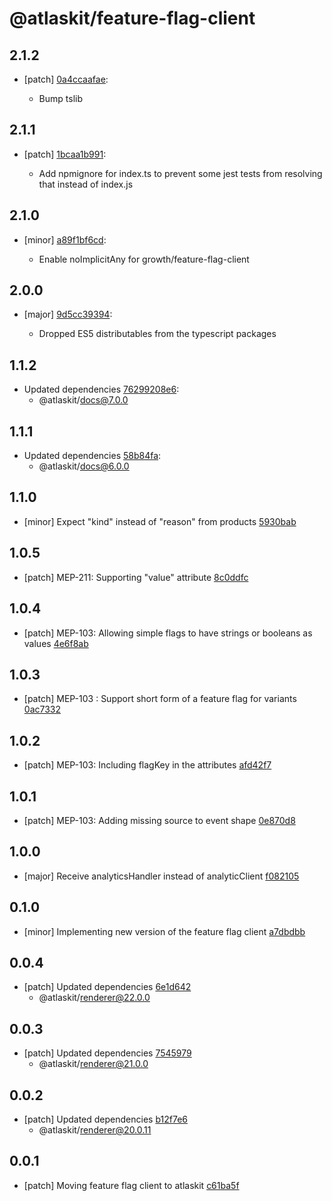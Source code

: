 # @atlaskit/feature-flag-client

## 2.1.2
- [patch] [0a4ccaafae](https://bitbucket.org/atlassian/atlaskit-mk-2/commits/0a4ccaafae):

  - Bump tslib

## 2.1.1
- [patch] [1bcaa1b991](https://bitbucket.org/atlassian/atlaskit-mk-2/commits/1bcaa1b991):

  - Add npmignore for index.ts to prevent some jest tests from resolving that instead of index.js

## 2.1.0
- [minor] [a89f1bf6cd](https://bitbucket.org/atlassian/atlaskit-mk-2/commits/a89f1bf6cd):

  - Enable noImplicitAny for growth/feature-flag-client

## 2.0.0
- [major] [9d5cc39394](https://bitbucket.org/atlassian/atlaskit-mk-2/commits/9d5cc39394):

  - Dropped ES5 distributables from the typescript packages

## 1.1.2
- Updated dependencies [76299208e6](https://bitbucket.org/atlassian/atlaskit-mk-2/commits/76299208e6):
  - @atlaskit/docs@7.0.0

## 1.1.1
- Updated dependencies [58b84fa](https://bitbucket.org/atlassian/atlaskit-mk-2/commits/58b84fa):
  - @atlaskit/docs@6.0.0

## 1.1.0

- [minor] Expect "kind" instead of "reason" from products [5930bab](https://bitbucket.org/atlassian/atlaskit-mk-2/commits/5930bab)

## 1.0.5

- [patch] MEP-211: Supporting "value" attribute [8c0ddfc](https://bitbucket.org/atlassian/atlaskit-mk-2/commits/8c0ddfc)

## 1.0.4

- [patch] MEP-103: Allowing simple flags to have strings or booleans as values [4e6f8ab](https://bitbucket.org/atlassian/atlaskit-mk-2/commits/4e6f8ab)

## 1.0.3

- [patch] MEP-103 : Support short form of a feature flag for variants [0ac7332](https://bitbucket.org/atlassian/atlaskit-mk-2/commits/0ac7332)

## 1.0.2

- [patch] MEP-103: Including flagKey in the attributes [afd42f7](https://bitbucket.org/atlassian/atlaskit-mk-2/commits/afd42f7)

## 1.0.1

- [patch] MEP-103: Adding missing source to event shape [0e870d8](https://bitbucket.org/atlassian/atlaskit-mk-2/commits/0e870d8)

## 1.0.0

- [major] Receive analyticsHandler instead of analyticClient [f082105](https://bitbucket.org/atlassian/atlaskit-mk-2/commits/f082105)

## 0.1.0

- [minor] Implementing new version of the feature flag client [a7dbdbb](https://bitbucket.org/atlassian/atlaskit-mk-2/commits/a7dbdbb)

## 0.0.4

- [patch] Updated dependencies [6e1d642](https://bitbucket.org/atlassian/atlaskit-mk-2/commits/6e1d642)
  - @atlaskit/renderer@22.0.0

## 0.0.3

- [patch] Updated dependencies [7545979](https://bitbucket.org/atlassian/atlaskit-mk-2/commits/7545979)
  - @atlaskit/renderer@21.0.0

## 0.0.2

- [patch] Updated dependencies [b12f7e6](https://bitbucket.org/atlassian/atlaskit-mk-2/commits/b12f7e6)
  - @atlaskit/renderer@20.0.11

## 0.0.1

- [patch] Moving feature flag client to atlaskit [c61ba5f](https://bitbucket.org/atlassian/atlaskit-mk-2/commits/c61ba5f)
